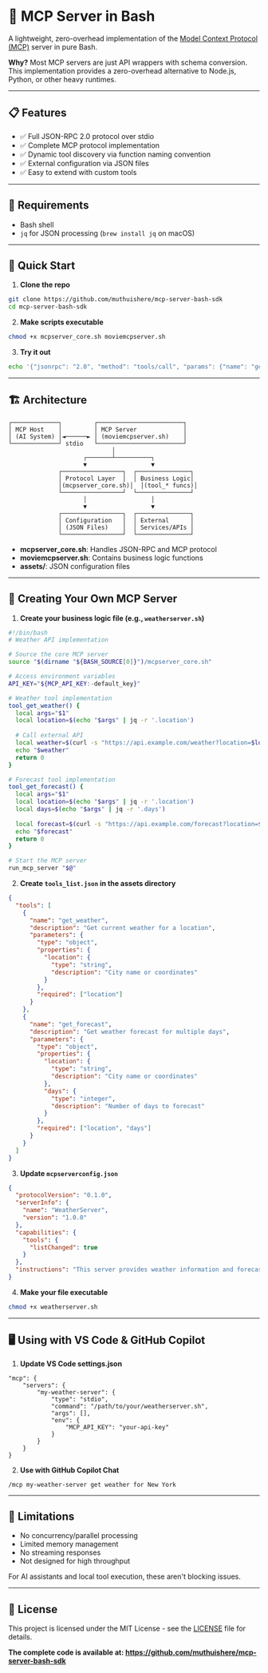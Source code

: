 # 🐚 MCP Server in Bash

A lightweight, zero-overhead implementation of the [Model Context Protocol (MCP)](https://modelcontextprotocol.io) server in pure Bash. 

**Why?** Most MCP servers are just API wrappers with schema conversion. This implementation provides a zero-overhead alternative to Node.js, Python, or other heavy runtimes.

---

## 📋 Features

* ✅ Full JSON-RPC 2.0 protocol over stdio
* ✅ Complete MCP protocol implementation
* ✅ Dynamic tool discovery via function naming convention
* ✅ External configuration via JSON files
* ✅ Easy to extend with custom tools

---

## 🔧 Requirements

- Bash shell
- `jq` for JSON processing (`brew install jq` on macOS)

---

## 🚀 Quick Start

1. **Clone the repo**

```bash
git clone https://github.com/muthuishere/mcp-server-bash-sdk
cd mcp-server-bash-sdk
```

2. **Make scripts executable**

```bash
chmod +x mcpserver_core.sh moviemcpserver.sh
```

3. **Try it out**

```bash
echo '{"jsonrpc": "2.0", "method": "tools/call", "params": {"name": "get_movies"}, "id": 1}' | ./moviemcpserver.sh
```

---

## 🏗️ Architecture

```
┌─────────────┐         ┌────────────────────────┐
│ MCP Host    │         │ MCP Server             │
│ (AI System) │◄──────► │ (moviemcpserver.sh)    │
└─────────────┘ stdio   └────────────────────────┘
                             │
                     ┌───────┴──────────┐
                     ▼                  ▼
              ┌─────────────────┐  ┌───────────────┐
              │ Protocol Layer  │  │ Business Logic│
              │(mcpserver_core.sh)│  │(tool_* funcs)│
              └─────────────────┘  └───────────────┘
                     │                  │
                     ▼                  ▼
              ┌─────────────────┐  ┌───────────────┐
              │ Configuration   │  │ External      │
              │ (JSON Files)    │  │ Services/APIs │
              └─────────────────┘  └───────────────┘
```

- **mcpserver_core.sh**: Handles JSON-RPC and MCP protocol
- **moviemcpserver.sh**: Contains business logic functions
- **assets/**: JSON configuration files

---

## 🔌 Creating Your Own MCP Server

1. **Create your business logic file (e.g., `weatherserver.sh`)**

```bash
#!/bin/bash
# Weather API implementation

# Source the core MCP server
source "$(dirname "${BASH_SOURCE[0]}")/mcpserver_core.sh"

# Access environment variables
API_KEY="${MCP_API_KEY:-default_key}"

# Weather tool implementation
tool_get_weather() {
  local args="$1"
  local location=$(echo "$args" | jq -r '.location')
  
  # Call external API
  local weather=$(curl -s "https://api.example.com/weather?location=$location&apikey=$API_KEY")
  echo "$weather"
  return 0
}

# Forecast tool implementation
tool_get_forecast() {
  local args="$1"
  local location=$(echo "$args" | jq -r '.location')
  local days=$(echo "$args" | jq -r '.days')
  
  local forecast=$(curl -s "https://api.example.com/forecast?location=$location&days=$days&apikey=$API_KEY")
  echo "$forecast"
  return 0
}

# Start the MCP server
run_mcp_server "$@"
```

2. **Create `tools_list.json` in the assets directory**

```json
{
  "tools": [
    {
      "name": "get_weather",
      "description": "Get current weather for a location",
      "parameters": {
        "type": "object",
        "properties": {
          "location": {
            "type": "string",
            "description": "City name or coordinates"
          }
        },
        "required": ["location"]
      }
    },
    {
      "name": "get_forecast",
      "description": "Get weather forecast for multiple days",
      "parameters": {
        "type": "object",
        "properties": {
          "location": {
            "type": "string",
            "description": "City name or coordinates"
          },
          "days": {
            "type": "integer",
            "description": "Number of days to forecast"
          }
        },
        "required": ["location", "days"]
      }
    }
  ]
}
```

3. **Update `mcpserverconfig.json`**

```json
{
  "protocolVersion": "0.1.0",
  "serverInfo": {
    "name": "WeatherServer",
    "version": "1.0.0"
  },
  "capabilities": {
    "tools": {
      "listChanged": true
    }
  },
  "instructions": "This server provides weather information and forecasts."
}
```

4. **Make your file executable**

```bash
chmod +x weatherserver.sh
```

---

## 🖥️ Using with VS Code & GitHub Copilot

1. **Update VS Code settings.json**

```jsonc
"mcp": {
    "servers": {
        "my-weather-server": {
            "type": "stdio",
            "command": "/path/to/your/weatherserver.sh",
            "args": [],
            "env": {
                "MCP_API_KEY": "your-api-key"
            }
        }
    }
}
```

2. **Use with GitHub Copilot Chat**

```
/mcp my-weather-server get weather for New York
```

---

## 🚫 Limitations

* No concurrency/parallel processing
* Limited memory management
* No streaming responses
* Not designed for high throughput

For AI assistants and local tool execution, these aren't blocking issues.

---

## 📄 License

This project is licensed under the MIT License - see the [LICENSE](LICENSE) file for details.

**The complete code is available at: https://github.com/muthuishere/mcp-server-bash-sdk**
